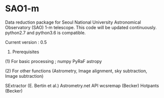 # SAO1-m
Data reduction package for Seoul National University Astronomical Observatory (SAO) 1-m telescope.
This code will be updated continuously. python2.7 and python3.6 is compatible.

Current version : 0.5

1. Prerequisites

(1) For basic processing ;
numpy
PyRaF
astropy

(2) For other functions (Astrometry, Image alignment, sky subtraction, Image subtraction)

SExtractor (E. Bertin et al.)
Astrometry.net API
wcsremap (Becker)
Hotpants (Becker)



